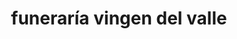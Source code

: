 ---
title: "funeraría vingen del valle"
url: /puerto-la-cruz/funeraria-vingen-del-valle/
shop: directores de funerarias
---